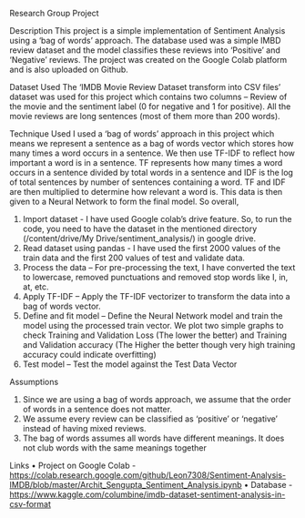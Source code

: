 Research Group Project

Description 
This project is a simple implementation of Sentiment Analysis using a ‘bag of words’ approach. The database used was a simple IMBD review dataset and the model classifies these reviews into ‘Positive’ and ‘Negative’ reviews.  The project was created on the Google Colab platform and is also uploaded on Github. 

Dataset Used 
The ‘IMDB Movie Review Dataset transform into CSV files’ dataset was used for this project which contains two columns – Review of the movie and the sentiment label (0 for negative and 1 for positive). All the movie reviews are long sentences (most of them more than 200 words). 

Technique Used
I used a ‘bag of words’ approach in this project which means we represent a sentence as a bag of words vector which stores how many times a word occurs in a sentence. We then use TF-IDF to reflect how important a word is in a sentence. TF represents how many times a word occurs in a sentence divided by total words in a sentence and IDF is the log of total sentences by number of sentences containing a word. TF and IDF are then multiplied to determine how relevant a word is. This data is then given to a Neural Network to form the final model. So overall,
1.	Import dataset - I have used Google colab’s drive feature. So, to run the code, you need to have the dataset in the mentioned directory (/content/drive/My Drive/sentiment_analysis/) in google drive. 
2.	Read dataset using pandas - I have used the first 2000 values of the train data and the first 200 values of test and validate data. 
3.	Process the data – For pre-processing the text, I have converted the text to lowercase, removed punctuations and removed stop words like I, in, at, etc. 
4.	Apply TF-IDF – Apply the TF-IDF vectorizer to transform the data into a bag of words vector.
5.	Define and fit model – Define the Neural Network model and train the model using the processed train vector. We plot two simple graphs to check Training and Validation Loss (The lower the better) and Training and Validation accuracy (The Higher the better though very high training accuracy could indicate overfitting)
6.	Test model – Test the model against the Test Data Vector





Assumptions 
1.	Since we are using a bag of words approach, we assume that the order of words in a sentence does not matter. 
2.	We assume every review can be classified as ‘positive’ or ‘negative’ instead of having mixed reviews. 
3.	The bag of words assumes all words have different meanings. It does not club words with the same meanings together 

Links
•	Project on Google Colab - https://colab.research.google.com/github/Leon7308/Sentiment-Analysis-IMDB/blob/master/Archit_Sengupta_Sentiment_Analysis.ipynb
•	Database - https://www.kaggle.com/columbine/imdb-dataset-sentiment-analysis-in-csv-format
